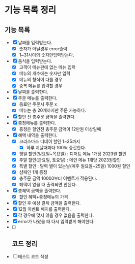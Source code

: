 # 기능 목록 정리

## 기능 목록

- [x]  날짜를 입력받는다.
    - [x]  숫자가 아닐경우 error출력
    - [x]  1~31사이의 숫자만입력받는다.
- [x]  음식을 입력받는다.
    - [x]  고객이 메뉴판에 없는 메뉴 입력
    - [x]  메뉴의 개수에는 숫자만 입력
    - [x]  메뉴의 형식이 다를 경우
    - [x]  중복 메뉴를 입력할 경우
- [x] 날짜을 출력한다.
- [x] 주문 메뉴를 출력한다.
    - [x]  음료만 주문시 주문 x
    - [x]  메뉴는 총 20개까지만 주문 가능하다.
- [x]  할인 전 총주문 금액을 출력한다.
- [x]  증정메뉴를 출력한다.
    - [x]  증정은 할인전 총주문 금액이 12만원 이상일때
- [x]  혜택 내역을 출력한다.
    - [x]  크리스마스 디데이 할인 1~25까지
        - [x]  하루 지날때마다 100씩 증간한다.
    - [x]  평일 할인(일요일~목요일) : 디저트 메뉴 1개당 2023원 할인
    - [x]  주말 할인(금요일, 토요일) : 메인 메뉴 1개당 2023원할인
    - [x]  특별 할인 : 달력 별이 있는날(매주 일요일+25일) 1000원 할인
    - [x]  샴페인 1개 증정
    - [x]  총주문 금액 10000부터 이벤트가 적용된다.
    - [x] 혜택이 없을 때 출력되면 안된다.
- [x]  총혜택 금액을 출력한다.
    - [x]  할인 혜택+증정메뉴의 가격
- [x]  할인 후 예상 결제 금액을 출력한다.
- [x]  12월 이벤트 배지를 출력한다.
- [x] 각 경우에 맞지 않을 경우 없음을 출력한다.
- [x] error가 나왔을 때 다시 입력받게 해야한다.
- [ ] 코드 정리
  -
- [ ] 테스트 코드 작성